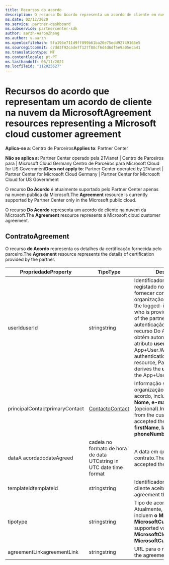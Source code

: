 ```yaml
---
title: Recursos do acordo
description: O recurso Do Acordo representa um acordo de cliente em nuvem da Microsoft com detalhes da certificação fornecida pelo parceiro.
ms.date: 02/12/2020
ms.service: partner-dashboard
ms.subservice: partnercenter-sdk
author: aarzh-AaronZhang
ms.author: v-aarzh
ms.openlocfilehash: 5fa196e711d9ff899b61ba20e75edd92749165e5
ms.sourcegitcommit: c7dd3f92cade7f127f88cf6d4d6df5e9a05eca41
ms.translationtype: MT
ms.contentlocale: pt-PT
ms.lasthandoff: 06/11/2021
ms.locfileid: "112025627"
---
```

# <a name="agreement-resources-representing-a-microsoft-cloud-customer-agreement"></a><span data-ttu-id="79ad0-103">Recursos do acordo que representam um acordo de cliente na nuvem da Microsoft</span><span class="sxs-lookup"><span data-stu-id="79ad0-103">Agreement resources representing a Microsoft cloud customer agreement</span></span>

<span data-ttu-id="79ad0-104">**Aplica-se a**: Centro de Parceiros</span><span class="sxs-lookup"><span data-stu-id="79ad0-104">**Applies to**: Partner Center</span></span>

<span data-ttu-id="79ad0-105">**Não se aplica a:** Partner Center operado pela 21Vianet | Centro de Parceiros para | Microsoft Cloud Germany Centro de Parceiros para Microsoft Cloud for US Government</span><span class="sxs-lookup"><span data-stu-id="79ad0-105">**Does not apply to**: Partner Center operated by 21Vianet | Partner Center for Microsoft Cloud Germany | Partner Center for Microsoft Cloud for US Government</span></span>

<span data-ttu-id="79ad0-106">O recurso **Do Acordo** é atualmente suportado pelo Partner Center apenas na nuvem pública da Microsoft.</span><span class="sxs-lookup"><span data-stu-id="79ad0-106">The **Agreement** resource is currently supported by Partner Center only in the Microsoft public cloud.</span></span>

<span data-ttu-id="79ad0-107">O recurso **Do Acordo** representa um acordo de cliente na nuvem da Microsoft.</span><span class="sxs-lookup"><span data-stu-id="79ad0-107">The **Agreement** resource represents a Microsoft cloud customer agreement.</span></span>

## <a name="agreement"></a><span data-ttu-id="79ad0-108">Contrato</span><span class="sxs-lookup"><span data-stu-id="79ad0-108">Agreement</span></span>

<span data-ttu-id="79ad0-109">O recurso **do Acordo** representa os detalhes da certificação fornecida pelo parceiro.</span><span class="sxs-lookup"><span data-stu-id="79ad0-109">The **Agreement** resource represents the details of certification provided by the partner.</span></span>

| <span data-ttu-id="79ad0-110">Propriedade</span><span class="sxs-lookup"><span data-stu-id="79ad0-110">Property</span></span>       | <span data-ttu-id="79ad0-111">Tipo</span><span class="sxs-lookup"><span data-stu-id="79ad0-111">Type</span></span>   | <span data-ttu-id="79ad0-112">Description</span><span class="sxs-lookup"><span data-stu-id="79ad0-112">Description</span></span>                                                                                               |
|----------------|--------|-----------------------------------------------------------------------------------------------------------|
| <span data-ttu-id="79ad0-113">userId</span><span class="sxs-lookup"><span data-stu-id="79ad0-113">userId</span></span>         | <span data-ttu-id="79ad0-114">string</span><span class="sxs-lookup"><span data-stu-id="79ad0-114">string</span></span>                         | <span data-ttu-id="79ad0-115">Identificador de objetos do utilizador registado no inquilino parceiro que está a fornecer confirmação em nome da organização parceira.</span><span class="sxs-lookup"><span data-stu-id="79ad0-115">Object identifier of the logged-in user in the partner tenant who is providing confirmation on behalf of the partner organization.</span></span> <span data-ttu-id="79ad0-116">Ao utilizar a autenticação App+User para criar um recurso Do Acordo, o Partner Center obtém automaticamente o valor de atributo **userId** a partir do token App+User.</span><span class="sxs-lookup"><span data-stu-id="79ad0-116">When using App+User authentication to create an Agreement resource, Partner Center automatically derives the **userId** attribute value from the App+User token.</span></span>                                                                             |
| <span data-ttu-id="79ad0-117">principalContact</span><span class="sxs-lookup"><span data-stu-id="79ad0-117">primaryContact</span></span> | [<span data-ttu-id="79ad0-118">Contacto</span><span class="sxs-lookup"><span data-stu-id="79ad0-118">Contact</span></span>](./utility-resources.md#contact) | <span data-ttu-id="79ad0-119">Informação sobre o utilizador da organização do cliente que aceitou o acordo, incluindo:  **primeiro Nome,** **último Nome,** **e-mail** e **telefoneNumber** (opcional).</span><span class="sxs-lookup"><span data-stu-id="79ad0-119">Information about the user from the customer organization that accepted the agreement, including:  **firstName**, **lastName**, **email**, and **phoneNumber** (optional).</span></span> |
| <span data-ttu-id="79ad0-120">dataA acordado</span><span class="sxs-lookup"><span data-stu-id="79ad0-120">dateAgreed</span></span>     | <span data-ttu-id="79ad0-121">cadeia no formato de hora de data UTC</span><span class="sxs-lookup"><span data-stu-id="79ad0-121">string in UTC date time format</span></span> | <span data-ttu-id="79ad0-122">A data em que o cliente aceitou o contrato.</span><span class="sxs-lookup"><span data-stu-id="79ad0-122">The date when the customer accepted the agreement.</span></span>                                 |
| <span data-ttu-id="79ad0-123">templateId</span><span class="sxs-lookup"><span data-stu-id="79ad0-123">templateId</span></span>     |<span data-ttu-id="79ad0-124">string</span><span class="sxs-lookup"><span data-stu-id="79ad0-124">string</span></span>                          | <span data-ttu-id="79ad0-125">Identificador único do contrato que o cliente aceitou.</span><span class="sxs-lookup"><span data-stu-id="79ad0-125">Unique identifier of the agreement that the customer accepted.</span></span> |
| <span data-ttu-id="79ad0-126">tipo</span><span class="sxs-lookup"><span data-stu-id="79ad0-126">type</span></span>           |<span data-ttu-id="79ad0-127">string</span><span class="sxs-lookup"><span data-stu-id="79ad0-127">string</span></span>                          | <span data-ttu-id="79ad0-128">Tipo de acordo.</span><span class="sxs-lookup"><span data-stu-id="79ad0-128">Agreement type.</span></span> <span data-ttu-id="79ad0-129">Atualmente, os valores suportados incluem **o MicrosoftCloudAgreement** e **o MicrosoftCustomerAgreement**.</span><span class="sxs-lookup"><span data-stu-id="79ad0-129">Currently, supported values include **MicrosoftCloudAgreement** and **MicrosoftCustomerAgreement**.</span></span>|
| <span data-ttu-id="79ad0-130">agreementLink</span><span class="sxs-lookup"><span data-stu-id="79ad0-130">agreementLink</span></span>  | <span data-ttu-id="79ad0-131">string</span><span class="sxs-lookup"><span data-stu-id="79ad0-131">string</span></span>                         | <span data-ttu-id="79ad0-132">URL para o modelo de contrato.</span><span class="sxs-lookup"><span data-stu-id="79ad0-132">URL for the agreement template.</span></span>                                                    |
